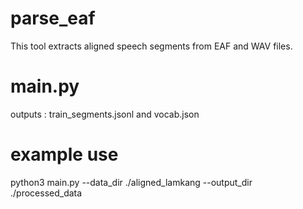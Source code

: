 # parse_eaf
This tool extracts aligned speech segments from EAF and WAV files.

# main.py

outputs : train_segments.jsonl and vocab.json


# example use

python3 main.py --data_dir ./aligned_lamkang --output_dir ./processed_data
